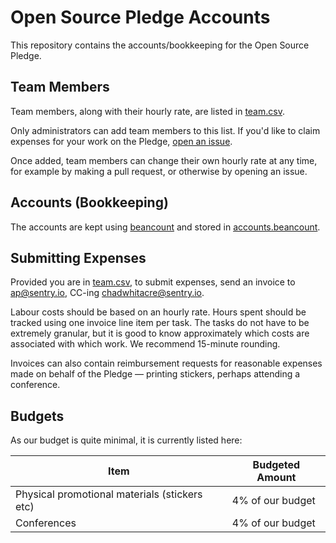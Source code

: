 # Open Source Pledge Accounts

This repository contains the accounts/bookkeeping for the Open Source Pledge.

## Team Members

Team members, along with their hourly rate, are listed in [team.csv](./team.csv).

Only administrators can add team members to this list. If you'd like to claim expenses for your work on the Pledge,
[open an issue][new-issue].

Once added, team members can change their own hourly rate at any time, for example by making a pull request, or
otherwise by opening an issue.

## Accounts (Bookkeeping)

The accounts are kept using [beancount] and stored in [accounts.beancount](./accounts.beancount).

## Submitting Expenses

Provided you are in [team.csv](./team.csv), to submit expenses, send an invoice to
<ap@sentry.io>, CC-ing <chadwhitacre@sentry.io>.

Labour costs should be based on an hourly rate. Hours spent should be tracked using one invoice line item per task. The
tasks do not have to be extremely granular, but it is good to know approximately which costs are associated with which
work. We recommend 15-minute rounding.

Invoices can also contain reimbursement requests for reasonable expenses made on behalf of the Pledge — printing
stickers, perhaps attending a conference.

## Budgets

As our budget is quite minimal, it is currently listed here:

| Item                                          | Budgeted Amount  |
| -------------                                 | ---------------  |
| Physical promotional materials (stickers etc) | 4% of our budget |
| Conferences                                   | 4% of our budget |

[beancount]: https://beancount.github.io/
[new-issue]: https://github.com/opensourcepledge/finances/issues/new
